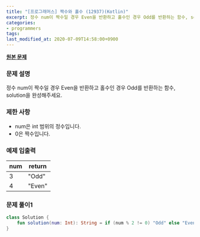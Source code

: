 ```yaml
---
title: "[프로그래머스] 짝수와 홀수 (12937)(Kotlin)"
excerpt: 정수 num이 짝수일 경우 Even을 반환하고 홀수인 경우 Odd를 반환하는 함수, solution을 완성해주세요.
categories:
- programmers
tags:
last_modified_at: 2020-07-09T14:58:00+0900
---
```


**[원본 문제](https://programmers.co.kr/learn/courses/30/lessons/12937)**

### 문제 설명

정수 num이 짝수일 경우 Even을 반환하고 홀수인 경우 Odd를 반환하는 함수, solution을 완성해주세요.

### 제한 사항

  * num은 int 범위의 정수입니다.
  * 0은 짝수입니다.

### 예제 입출력

|num|return|
|-|-|
|3|"Odd"|
|4|"Even"|

### 문제 풀이1

```kotlin
class Solution {
    fun solution(num: Int): String = if (num % 2 != 0) "Odd" else "Even"
}
```
